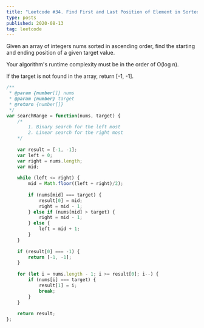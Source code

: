 ```yaml
---
title: "Leetcode #34. Find First and Last Position of Element in Sorted Array"
type: posts
published: 2020-08-13
tag: leetcode
---
```

Given an array of integers nums sorted in ascending order, find the starting and ending position of a given target value.

Your algorithm's runtime complexity must be in the order of O(log n).

If the target is not found in the array, return [-1, -1].

```javascript
/**
 * @param {number[]} nums
 * @param {number} target
 * @return {number[]}
 */
var searchRange = function(nums, target) {
    /*
        1. Binary search for the left most
        2. Linear search for the right most
    */
    
    var result = [-1, -1];
    var left = 0;
    var right = nums.length;
    var mid;
    
    while (left <= right) {
        mid = Math.floor((left + right)/2);
        
        if (nums[mid] === target) {
            result[0] = mid;
            right = mid - 1;
        } else if (nums[mid] > target) {
            right = mid - 1;
        } else {
            left = mid + 1;
        }
    }
    
    if (result[0] === -1) {
        return [-1, -1];
    }
    
    for (let i = nums.length - 1; i >= result[0]; i--) {
        if (nums[i] === target) {
            result[1] = i;
            break;
        }
    }
    
    return result;
};
```

<!-- more -->